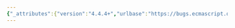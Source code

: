 ```yaml
---
{"_attributes":{"version":"4.4.4+","urlbase":"https://bugs.ecmascript.org/","maintainer":"dherman@mozilla.com"},"bug":{"bug_id":3442,"creation_ts":"2014-12-14 11:09:00 -0800","short_desc":"inconsistent capitalization of \"environment record\"","delta_ts":"2015-03-17 16:57:06 -0700","product":"Draft for 6th Edition","component":"editorial issue","version":"All","rep_platform":"All","op_sys":"All","bug_status":"RESOLVED","resolution":"FIXED","priority":"Normal","bug_severity":"minor","everconfirmed":true,"reporter":{"uid":"jmdyck","name":"Michael Dyck"},"assigned_to":{"uid":"allen","name":"Allen Wirfs-Brock"},"long_desc":[{"commentid":11036,"comment_count":0,"who":{"uid":"jmdyck","name":"Michael Dyck"},"bug_when":"2014-12-14 11:09:37 -0800","thetext":"The spec is inconsistent on whether \"environment record\" (and its specializations such as \"declarative environment record\") should be capitalized or not. There are more occurrences of lowercase, but still lots of uppercase."},{"commentid":13790,"comment_count":1,"who":{"uid":"allen","name":"Allen Wirfs-Brock"},"bug_when":"2015-03-17 11:14:29 -0700","thetext":"deferring to ES7 for cleanup"},{"commentid":13793,"comment_count":2,"who":{"uid":"allen","name":"Allen Wirfs-Brock"},"bug_when":"2015-03-17 13:03:53 -0700","thetext":"end up fixing this in Rev36 editor's draft\n\nEnvironment Record is a specification type and always written usings caps.\n\nthe concrete subtypes are written as \"object Environment Record\", \"function Environment Record:, etc.\n\nA lexical environment's \"Environment Record\" component/field is now referred to as its \"EnvirobnmentRecord\"  (note no space)"},{"commentid":13798,"comment_count":3,"who":{"uid":"jmdyck","name":"Michael Dyck"},"bug_when":"2015-03-17 13:54:43 -0700","thetext":"Okay, thanks for stating the \"house style\" rules."},{"commentid":13822,"comment_count":4,"who":{"uid":"allen","name":"Allen Wirfs-Brock"},"bug_when":"2015-03-17 16:57:06 -0700","thetext":"in rev36"}]}}
---
```


